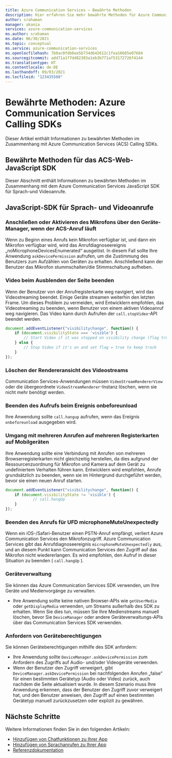 ```yaml
---
title: Azure Communication Services – Bewährte Methoden
description: Hier erfahren Sie mehr bewährte Methoden für Azure Communication Services.
author: srahaman
manager: akania
services: azure-communication-services
ms.author: srahaman
ms.date: 06/30/2021
ms.topic: conceptual
ms.service: azure-communication-services
ms.openlocfilehash: 7b0ac0fdb6ee5b734d642612c1fea16665e07684
ms.sourcegitcommit: add71a1f7dd82303a1eb3b771af53172726f4144
ms.translationtype: HT
ms.contentlocale: de-DE
ms.lasthandoff: 09/03/2021
ms.locfileid: "123435508"
---
```

# <a name="best-practices-azure-communication-services-calling-sdks"></a>Bewährte Methoden: Azure Communication Services Calling SDKs
Dieser Artikel enthält Informationen zu bewährten Methoden im Zusammenhang mit Azure Communication Services (ACS) Calling SDKs.

## <a name="acs-web-javascript-sdk-best-practices"></a>Bewährte Methoden für das ACS-Web-JavaScript SDK
Dieser Abschnitt enthält Informationen zu bewährten Methoden im Zusammenhang mit dem Azure Communication Services JavaScript SDK für Sprach-und Videoanrufe.

## <a name="javascript-voice-and-video-calling-sdk"></a>JavaScript-SDK für Sprach- und Videoanrufe

### <a name="plug-in-microphone-or-enable-microphone-from-device-manager-when-acs-call-in-progress"></a>Anschließen oder Aktivieren des Mikrofons über den Geräte-Manager, wenn der ACS-Anruf läuft
Wenn zu Beginn eines Anrufs kein Mikrofon verfügbar ist, und dann ein Mikrofon verfügbar wird, wird das Anrufdiagnoseereignis „noMicrophoneDevicesEnumerated“ ausgelöst.
In diesem Fall sollte Ihre Anwendung `askDevicePermission` aufrufen, um die Zustimmung des Benutzers zum Aufzählen von Geräten zu erhalten. Anschließend kann der Benutzer das Mikrofon stummschalten/die Stimmschaltung aufheben.

### <a name="stop-video-on-page-hide"></a>Video beim Ausblenden der Seite beenden
Wenn der Benutzer von der Anrufregisterkarte weg navigiert, wird das Videostreaming beendet. Einige Geräte streamen weiterhin den letzten Frame. Um dieses Problem zu vermeiden, wird Entwicklern empfohlen, das Videostreaming zu beenden, wenn Benutzer von einem aktiven Videoanruf weg navigieren. Das Video kann durch Aufrufen der `call.stopVideo`-API beendet werden.
```JavaScript
document.addEventListener("visibilitychange", function() {
    if (document.visibilityState === 'visible') {
        // Start Video if it was stopped on visibility change (flag true)
    } else {
        // Stop Video if it's on and set flag = true to keep track
    }
});
```

### <a name="dispose-video-stream-renderer-view"></a>Löschen der Rendereransicht des Videostreams
Communication Services-Anwendungen müssen `VideoStreamRendererView` oder die übergeordnete `VideoStreamRenderer`-Instanz löschen, wenn sie nicht mehr benötigt werden.

### <a name="hang-up-the-call-on-onbeforeunload-event"></a>Beenden des Aufrufs beim Ereignis onbeforeunload
Ihre Anwendung sollte `call.hangup` aufrufen, wenn das Ereignis `onbeforeunload` ausgegeben wird.

### <a name="handling-multiple-calls-on-multiple-tabs-on-mobile"></a>Umgang mit mehreren Anrufen auf mehreren Registerkarten auf Mobilgeräten
Ihre Anwendung sollte eine Verbindung mit Anrufen von mehreren Browserregisterkarten nicht gleichzeitig herstellen, da dies aufgrund der Ressourcenzuordnung für Mikrofon und Kamera auf dem Gerät zu undefiniertem Verhalten führen kann. Entwicklern wird empfohlen, Anrufe grundsätzlich zu beenden, wenn sie im Hintergrund durchgeführt werden, bevor sie einen neuen Anruf starten.
```JavaScript 
document.addEventListener("visibilitychange", function() {
    if (document.visibilityState != 'visible') {
            // call.hangUp
    }
});
 ```

### <a name="hang-up-the-call-on-microphonemuteunexpectedly-ufd"></a>Beenden des Anrufs für UFD microphoneMuteUnexpectedly
Wenn ein iOS-/Safari-Benutzer einen PSTN-Anruf empfängt, verliert Azure Communication Services den Mikrofonzugriff. Azure Communication Services gibt das Anrufdiagnoseereignis `microphoneMuteUnexpectedly` aus, und an diesem Punkt kann Communication Services den Zugriff auf das Mikrofon nicht wiedererlangen.
Es wird empfohlen, den Aufruf in dieser Situation zu beenden ( `call.hangUp` ).

### <a name="device-management"></a>Geräteverwaltung
Sie können das Azure Communication Services SDK verwenden, um Ihre Geräte und Medienvorgänge zu verwalten.
- Ihre Anwendung sollte keine nativen Browser-APIs wie `getUserMedia` oder `getDisplayMedia` verwenden, um Streams außerhalb des SDK zu erhalten. Wenn Sie dies tun, müssen Sie Ihre Medienstreams manuell löschen, bevor Sie `DeviceManager` oder andere Geräteverwaltungs-APIs über das Communication Services SDK verwenden.

### <a name="request-device-permissions"></a>Anfordern von Geräteberechtigungen
Sie können Geräteberechtigungen mithilfe des SDK anfordern:
- Ihre Anwendung sollte `DeviceManager.askDevicePermission` zum Anfordern des Zugriffs auf Audio- und/oder Videogeräte verwenden.
- Wenn der Benutzer den Zugriff verweigert, gibt `DeviceManager.askDevicePermission` bei nachfolgenden Anrufen „false“ für einen bestimmten Gerätetyp (Audio oder Video) zurück, auch nachdem die Seite aktualisiert wurde. In diesem Szenario muss Ihre Anwendung erkennen, dass der Benutzer den Zugriff zuvor verweigert hat, und den Benutzer anweisen, den Zugriff auf einen bestimmten Gerätetyp manuell zurückzusetzen oder explizit zu gewähren.

## <a name="next-steps"></a>Nächste Schritte
Weitere Informationen finden Sie in den folgenden Artikeln:

- [Hinzufügen von Chatfunktionen zu Ihrer App](../quickstarts/chat/get-started.md)
- [Hinzufügen von Sprachanrufen zu Ihrer App](../quickstarts/voice-video-calling/getting-started-with-calling.md)
- [Referenzdokumentation](reference.md)
